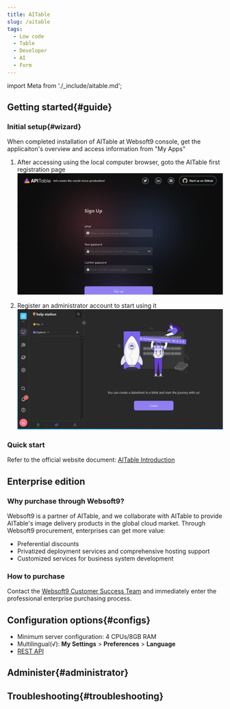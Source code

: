 ```yaml
---
title: AITable
slug: /aitable
tags:
  - Low code
  - Table
  - Developer
  - AI
  - Form
---
```


import Meta from './_include/aitable.md';

<Meta name="meta" />

## Getting started{#guide}

### Initial setup{#wizard}

When completed installation of AITable at Websoft9 console, get the applicaiton's overview and access information from "My Apps"  

1. After accessing using the local computer browser, goto the AITable first registration page
   ![](./assets/apitable-init-websoft9.png)

2. Register an administrator account to start using it
   ![](./assets/apitable-main-websoft9.png)

### Quick start

Refer to the official website document: [AITable Introduction](https://help.aitable.ai/docs/guide/tutorial-1-quick-start)

## Enterprise edition 

### Why purchase through Websoft9? 

Websoft9 is a partner of AITable, and we collaborate with AITable to provide AITable's image delivery products in the global cloud market. 
Through Websoft9 procurement, enterprises can get more value: 

- Preferential discounts 
- Privatized deployment services and comprehensive hosting support 
- Customized services for business system development 

### How to purchase   

Contact the [Websoft9 Customer Success Team](./helpdesk) and immediately enter the professional enterprise purchasing process.

## Configuration options{#configs}

- Minimum server configuration: 4 CPUs/8GB RAM
- Multilingual(√): **My Settings** > **Preferences** > **Language**
- [REST API](https://developers.apitable.com/api/reference/)

## Administer{#administrator}

## Troubleshooting{#troubleshooting}